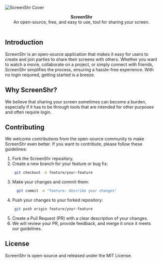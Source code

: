 ![ScreenShr Cover](https://github.com/filipemelo2002/screenshr-app/assets/26236991/291e84e4-417e-4ad1-b393-95129d31ff9b)
<div align="center"><strong>ScreenShr</strong></div>
<div align="center">An open-source, free, and easy to use, tool for sharing your screen.</div>
<br />

## Introduction

ScreenShr is an open-source application that makes it easy for users to create and join parties to share their screens with others. Whether you want to watch a movie, collaborate on a project, or simply connect with friends, ScreenShr simplifies the process, ensuring a hassle-free experience. With no login required, getting started is a breeze.

## Why ScreenShr?

We believe that sharing your screen sometimes can become a burden, especially if it has to be through tools that are intended for other purposes and often require login. 

## Contributing
We welcome contributions from the open-source community to make ScreenShr even better. If you want to contribute, please follow these guidelines:

1. Fork the ScreenShr repository.
2. Create a new branch for your feature or bug fix:
   ```bash
    git checkout -b feature/your-feature
   ```
3. Make your changes and commit them:
    ```bash
      git commit -m "feature: describe your changes"
    ```
4. Push your changes to your forked repository:
   ```bash
    git push origin feature/your-feature
   ```
5. Create a Pull Request (PR) with a clear description of your changes.
6. We will review your PR, provide feedback, and merge it once it meets our guidelines.

## License

ScreenShr is open-source and released under the MIT License.
